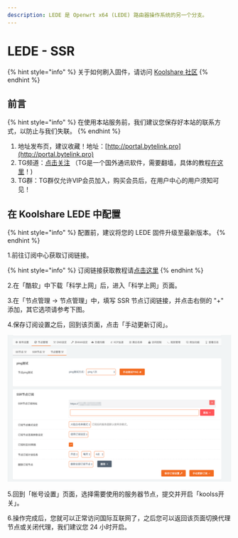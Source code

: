 ```yaml
---
description: LEDE 是 Openwrt x64 (LEDE) 路由器操作系统的另一个分支。
---
```


# LEDE - SSR

{% hint style="info" %}
关于如何刷入固件，请访问 [Koolshare 社区](http://koolshare.cn/forum-97-1.html)
{% endhint %}

## 前言

{% hint style="info" %}
在使用本站服务前，我们建议您保存好本站的联系方式，以防止与我们失联。
{% endhint %}

1. 地址发布页，建议收藏！地址：[http://portal.bytelink.pro](http://portal.bytelink.pro)
2. TG频道：[点击关注](https://t.me/bytelink) （TG是一个国外通讯软件，需要翻墙，具体的教程[在这里](../../advanced/telegram.md)！\)
3. TG群：TG群仅允许VIP会员加入，购买会员后，在用户中心的用户须知可见！

## **在 Koolshare LEDE 中配置**

{% hint style="info" %}
配置前，建议将您的 LEDE 固件升级至最新版本。
{% endhint %}

1.前往订阅中心获取订阅链接。

{% hint style="info" %}
订阅链接获取教程请[点击这里](../../panel.md#ding-yue-tuo-guan-lian-jie)
{% endhint %}

2.在「酷软」中下载「科学上网」后，进入「科学上网」页面。

3.在「节点管理 -&gt; 节点管理」中，填写 SSR 节点订阅链接，并点击右侧的 "+" 添加，其它选项请参考下图。

4.保存订阅设置之后，回到该页面，点击「手动更新订阅」。

![](../../.gitbook/assets/5c822b1f1e98e.png)

5.回到「帐号设置」页面，选择需要使用的服务器节点，提交并开启「koolss开关」。

6.操作完成后，您就可以正常访问国际互联网了，之后您可以返回该页面切换代理节点或关闭代理，我们建议您 24 小时开启。

